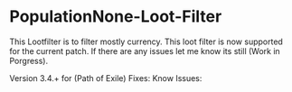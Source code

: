 # PopulationNone-Loot-Filter
This Lootfilter is to filter mostly currency.
This loot filter is now supported for the current patch.
If there are any issues let me know its still (Work in Porgress).

Version 3.4.+ for (Path of Exile)
Fixes:
Know Issues:
 
